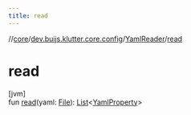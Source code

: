 ```yaml
---
title: read
---
```

//[core](../../../index.html)/[dev.buijs.klutter.core.config](../index.html)/[YamlReader](index.html)/[read](read.html)



# read



[jvm]\
fun [read](read.html)(yaml: [File](https://docs.oracle.com/javase/8/docs/api/java/io/File.html)): [List](https://kotlinlang.org/api/latest/jvm/stdlib/kotlin.collections/-list/index.html)&lt;[YamlProperty](../-yaml-property/index.html)&gt;




